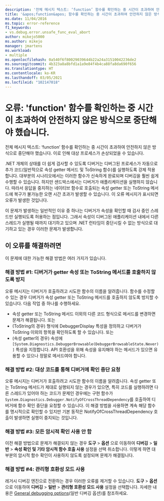 ```yaml
---
description: '전체 메시지 텍스트: ‘function’ 함수를 확인하는 중 시간이 초과하여 안전하지 않은 방식으로 중단해야 했습니다.'
title: '&apos;function&apos; 함수를 확인하는 중 시간이 초과하여 안전하지 않은 방식으로 중단해야 했음 | Microsoft Docs'
ms.date: 11/04/2016
ms.topic: error-reference
f1_keywords:
- vs.debug.error.unsafe_func_eval_abort
author: mikejo5000
ms.author: mikejo
manager: jmartens
ms.workload:
- multiple
ms.openlocfilehash: 0a540f6f80029039644b22a24a31510042236de2
ms.sourcegitcommit: 4b323a8a8bfd1a1a9e84f4b4ca88fa8da690f656
ms.translationtype: HT
ms.contentlocale: ko-KR
ms.lasthandoff: 03/05/2021
ms.locfileid: "102147018"
---
```

# <a name="error-evaluating-the-function-39function39-timed-out-and-needed-to-be-aborted-in-an-unsafe-way"></a>오류: &#39;function&#39; 함수를 확인하는 중 시간이 초과하여 안전하지 않은 방식으로 중단해야 했습니다.

전체 메시지 텍스트: ‘function’ 함수를 확인하는 중 시간이 초과하여 안전하지 않은 방식으로 중단해야 했습니다. 이로 인해 대상 프로세스가 손상되었을 수 있습니다.

.NET 개체의 상태를 더 쉽게 검사할 수 있도록 디버거는 디버그된 프로세스가 자동으로 추가 코드(일반적으로 속성 getter 메서드 및 ToString 함수)를 실행하도록 강제 적용합니다. 대부분의 시나리오에서는 이러한 함수가 신속하게 완료되며 디버깅을 훨씬 쉽게 수행할 수 있습니다. 하지만 샌드박스에서는 디버거가 애플리케이션을 실행하지 않습니다. 따라서 응답을 중지하는 네이티브 함수로 호출되는 속성 getter 또는 ToString 메서드에 복구가 불가능한 오랜 시간 초과가 발생할 수 있습니다. 이 오류 메시지가 표시되면 오류가 발생한 것입니다.

이 문제가 발생하는 일반적인 이유 중 하나는 디버거가 속성을 확인할 때 검사 중인 스레드만 실행되도록 허용하는 점입니다. 그래서 속성이 디버그된 애플리케이션 내에서 다른 스레드가 실행될 때까지 대기하고 있으며 .NET 런타임이 중단시킬 수 없는 방식으로 대기하고 있는 경우 이러한 문제가 발생합니다.

## <a name="to-correct-this-error"></a>이 오류를 해결하려면

이 문제에 대한 가능한 해결 방법은 여러 가지가 있습니다.

### <a name="solution-1-prevent-the-debugger-from-calling-the-getter-property-or-tostring-method"></a>해결 방법 #1: 디버거가 getter 속성 또는 ToString 메서드를 호출하지 않도록 방지

오류 메시지는 디버거가 호출하려고 시도한 함수의 이름을 알려줍니다. 함수를 수정할 수 있는 경우 디버거가 속성 getter 또는 ToString 메서드를 호출하지 않도록 방지할 수 있습니다. 다음 작업 중 하나를 수행하세요.

* 속성 getter 또는 ToString 메서드 이외의 다른 코드 형식으로 메서드를 변경하면 문제가 해결됩니다.
    또는
* (ToString의 경우) 형식에 DebuggerDisplay 특성을 정의하고 디버거가 ToString 이외의 항목을 확인하도록 할 수 있습니다.
    또는
* (속성 getter의 경우) 속성에 `[System.Diagnostics.DebuggerBrowsable(DebuggerBrowsableState.Never)]` 특성을 지정합니다. API 호환성을 위해 속성을 유지해야 하는 메서드가 있으면 유용할 수 있으나 정말로 메서드여야 합니다.

### <a name="solution-2-have-the-target-code-ask-the-debugger-to-abort-the-evaluation"></a>해결 방법 #2: 대상 코드를 통해 디버거에 확인 중단 요청

오류 메시지는 디버거가 호출하려고 시도한 함수의 이름을 알려줍니다. 속성 getter 또는 ToString 메서드가 제대로 실행되지 않는 경우가 있으면, 특히 코드를 실행하려면 다른 스레드가 있어야 하는 코드가 문제인 경우에는 구현 함수가 `System.Diagnostics.Debugger.NotifyOfCrossThreadDependency`를 호출하여 디버거에 함수 확인 중단을 요청할 수 있습니다. 이 해결 방법을 사용하면 계속 해당 함수를 명시적으로 확인할 수 있지만 기본 동작은 NotifyOfCrossThreadDependency 호출이 발생하면 실행이 중지되는 것입니다.

### <a name="solution-3-disable-all-implicit-evaluation"></a>해결 방법 #3: 모든 암시적 확인 사용 안 함

이전 해결 방법으로 문제가 해결되지 않는 경우 **도구** > **옵션** 으로 이동하여 **디버깅** > **일반** > **속성 확인 및 기타 암시적 함수 호출 사용** 설정을 선택 취소합니다. 이렇게 하면 대부분의 암시적 함수 확인이 사용하지 않도록 설정되며 문제가 해결됩니다.

### <a name="solution-4-enable-managed-compatibility-mode"></a>해결 방법 #4: 관리형 호환성 모드 사용

레거시 디버깅 엔진으로 전환하는 경우 이러한 오류를 제거할 수 있습니다. **도구** > **옵션** 으로 이동하여 **디버깅** > **일반** > **관리형 호환성 모드 사용** 설정을 선택합니다. 자세한 내용은 [General debugging options](../debugger/general-debugging-options-dialog-box.md)(일반 디버깅 옵션)를 참조하세요.
